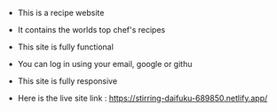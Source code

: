 * This is a recipe website
* It contains the worlds top chef's recipes
* This site is fully functional
* You can log in using your email, google or githu
* This site is fully responsive

* Here is the live site link : https://stirring-daifuku-689850.netlify.app/
